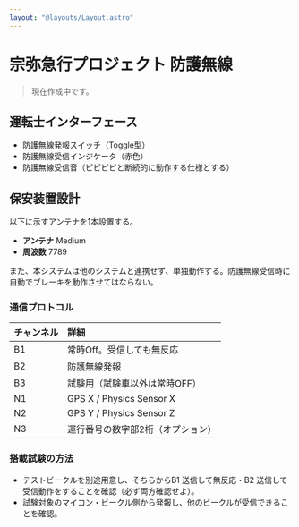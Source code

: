 ```yaml
---
layout: "@layouts/Layout.astro"
---
```

# 宗弥急行プロジェクト 防護無線

> 現在作成中です。

## 運転士インターフェース

- 防護無線発報スイッチ（Toggle型）
- 防護無線受信インジケータ（赤色）
- 防護無線受信音（ピピピピと断続的に動作する仕様とする）

## 保安装置設計

以下に示すアンテナを1本設置する。

- **アンテナ** Medium
- **周波数** 7789

また、本システムは他のシステムと連携せず、単独動作する。防護無線受信時に自動でブレーキを動作させてはならない。

### 通信プロトコル

| チャンネル | 詳細 |
|:---|:-------------------------|
| B1 | 常時Off。受信しても無反応 |
| B2 | 防護無線発報 |
| B3 | 試験用（試験車以外は常時OFF） |
| N1 | GPS X / Physics Sensor X |
| N2 | GPS Y / Physics Sensor Z |
| N3 | 運行番号の数字部2桁（オプション） |

### 搭載試験の方法

- テストビークルを別途用意し、そちらからB1 送信して無反応・B2 送信して受信動作をすることを確認（必ず両方確認せよ）。
- 試験対象のマイコン・ビークル側から発報し、他のビークルが受信できることを確認。